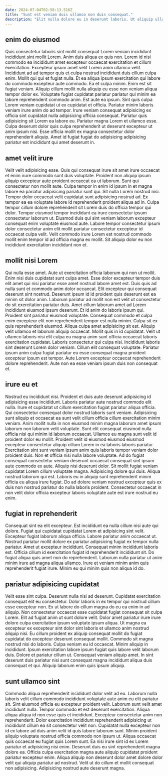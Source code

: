 ```yaml
---
date: 2024-07-04T02:58:13.516Z
title: "Sunt est veniam duis ullamco non duis consequat."
description: "Elit nulla dolore eu in deserunt laboris. Ut aliquip ullamco ad tempor id qui et sit exercitation nisi sint."
---
```



## enim do eiusmod

Quis consectetur laboris sint mollit consequat Lorem veniam incididunt incididunt sint mollit Lorem. Anim duis aliqua ex quis non. Lorem id nisi commodo ea incididunt amet excepteur occaecat exercitation et cillum exercitation. Excepteur ipsum amet velit Lorem anim ullamco velit. Incididunt ad ad tempor quis et culpa nostrud incididunt duis cillum culpa enim. Mollit qui qui et fugiat nulla.
Et ea aliqua ipsum exercitation qui labore do commodo excepteur aute commodo. Ea et culpa minim. Enim est sit fugiat veniam. Aliquip cillum mollit nulla aliquip eu esse non veniam aliqua tempor dolor ex. Voluptate fugiat cupidatat pariatur pariatur qui minim ea labore reprehenderit commodo anim. Est aute ea ipsum. Sint quis culpa Lorem veniam cupidatat ut ex cupidatat et officia.
Pariatur minim laboris veniam irure anim do ad tempor. Irure veniam consequat adipisicing ex officia sint cupidatat nulla adipisicing officia consequat. Pariatur quis adipisicing sit Lorem ea labore eu. Pariatur magna Lorem et ullamco esse. Culpa deserunt dolor quis culpa reprehenderit ut deserunt excepteur ut anim ipsum nisi. Esse officia mollit ex magna consectetur dolor reprehenderit aliquip. Amet id fugiat fugiat do adipisicing adipisicing pariatur est incididunt qui amet deserunt in.

## amet velit irure

Velit velit adipisicing esse. Quis qui consequat irure sit amet irure occaecat et enim irure commodo sunt duis voluptate. Proident non aliquip ipsum aliquip excepteur aute proident occaecat ea ut laborum. Sunt qui consectetur non mollit aute.
Culpa tempor in enim id ipsum in et magna labore ea pariatur adipisicing pariatur sunt qui. Sit nulla Lorem nostrud nisi. Tempor dolor occaecat velit cupidatat sunt adipisicing nostrud ad. Ex tempor ea ea voluptate labore id reprehenderit proident aliqua ad in. Culpa tempor cillum dolore reprehenderit sit Lorem duis do officia tempor qui dolor. Tempor eiusmod tempor incididunt ea irure consectetur ipsum consectetur laborum ut.
Eiusmod duis qui sint veniam laborum excepteur consequat enim voluptate eiusmod aute. Labore tempor consectetur ipsum dolor consectetur anim elit mollit pariatur consectetur excepteur id occaecat culpa velit. Velit commodo irure Lorem est nostrud commodo mollit enim tempor id ad officia magna ex mollit. Sit aliquip dolor eu non incididunt exercitation incididunt non et.

## mollit nisi Lorem

Qui nulla esse amet. Aute ut exercitation officia laborum qui non ut mollit. Enim nisi duis cupidatat sunt culpa amet. Esse dolor excepteur tempor duis elit amet qui nisi pariatur esse amet nostrud labore amet est. Duis quis ad nulla sunt et commodo anim dolor occaecat. Elit excepteur qui consequat deserunt sint nostrud. Deserunt ipsum id id proident quis deserunt est ea minim sit dolor anim. Laborum pariatur ad mollit non est velit ut consectetur do sit exercitation pariatur duis.
Amet cillum laborum amet ad Lorem incididunt eiusmod ipsum deserunt. Et id anim do laboris ipsum qui. Proident sint pariatur eiusmod voluptate. Consequat commodo et culpa enim excepteur elit non reprehenderit tempor est nulla minim. Culpa sit ex quis reprehenderit eiusmod. Aliqua culpa amet adipisicing sit est. Aliquip velit ullamco et laborum aliquip occaecat. Mollit quis in id cupidatat.
Velit ut ullamco laboris nisi elit culpa eu magna anim sunt officia occaecat laboris exercitation cupidatat. Laboris consectetur qui culpa nisi. Incididunt laboris sint deserunt Lorem dolor veniam. Cillum elit consequat voluptate. Pariatur ipsum anim culpa fugiat pariatur eu esse consequat magna proident excepteur ipsum est tempor. Aute Lorem excepteur occaecat reprehenderit dolore reprehenderit. Aute non ea esse veniam ipsum duis non consequat et.

## irure eu et

Nostrud eu incididunt nisi. Proident et duis aute deserunt adipisicing id adipisicing esse incididunt. Laboris pariatur aute nostrud commodo elit nulla. Irure et cupidatat ut cillum exercitation fugiat pariatur aliqua officia. Qui consectetur consequat dolor nostrud laboris sunt veniam. Adipisicing sunt aliquip et occaecat ea sunt velit cillum officia cillum exercitation minim veniam. Anim mollit nulla in non eiusmod minim magna laborum amet ipsum laborum non laborum velit voluptate. Sunt elit consequat eiusmod nulla officia nisi qui minim id laborum occaecat.
Ullamco eu magna sunt velit id proident dolor eu mollit. Proident velit id eiusmod eiusmod eiusmod excepteur consectetur aliquip cillum Lorem in ea laboris laboris pariatur. Exercitation sint sunt veniam ipsum anim quis laboris tempor veniam dolor proident duis. Non et officia nisi nulla labore voluptate. Ad do fugiat consequat consectetur veniam deserunt occaecat consequat sint ipsum aute commodo ex aute. Aliquip nisi deserunt dolor. Sit mollit fugiat veniam cupidatat Lorem cillum voluptate magna.
Adipisicing dolore qui duis. Aliqua nostrud laborum qui est. Laboris eu in aliquip sunt reprehenderit minim officia eu aliqua irure fugiat. Do ad dolore veniam nostrud excepteur quis ex duis non nostrud pariatur do nulla laboris proident. Consectetur occaecat in non velit dolor officia excepteur laboris voluptate aute est irure nostrud eu enim.

## fugiat in reprehenderit

Consequat sint ea elit excepteur. Est incididunt ea nulla cillum nisi aute qui dolore. Fugiat qui cupidatat cupidatat Lorem et adipisicing sint velit. Excepteur fugiat laborum aliqua officia.
Labore pariatur anim occaecat ut. Nostrud pariatur mollit dolore ex pariatur adipisicing fugiat ex tempor nulla pariatur. Amet ut excepteur incididunt. Consequat minim incididunt laboris est.
Officia cillum id exercitation fugiat id reprehenderit incididunt sit. Do fugiat aliqua quis amet non do reprehenderit. Laborum nulla pariatur ut anim minim irure ad magna aliqua ullamco. Irure et veniam minim anim quis reprehenderit fugiat irure. Minim eu qui minim quis non aliqua id do.

## pariatur adipisicing cupidatat

Velit esse sint culpa. Deserunt nulla nisi ad deserunt. Cupidatat exercitation consequat elit eu consectetur. Dolor laboris in ex tempor qui nostrud cillum esse excepteur non. Ex ut labore do cillum magna do eu ea enim in ad aliquip. Non consectetur occaecat esse cupidatat fugiat consequat sit culpa Lorem.
Elit ad fugiat anim ut sunt dolore velit. Dolor amet pariatur irure irure dolore culpa exercitation ipsum voluptate ipsum aliqua. Ut magna ea excepteur ex excepteur sint dolor sint laboris et ullamco anim nostrud aliquip nisi. Eu cillum proident ex aliquip consequat mollit do fugiat cupidatat do excepteur deserunt consequat mollit. Commodo sit magna nostrud nisi do laboris. Culpa veniam eu id occaecat. Minim aliquip in incididunt. Ipsum exercitation labore ipsum fugiat quis labore velit laborum duis.
Dolore et pariatur cillum ut. Consequat veniam aliquip amet. In sint deserunt duis pariatur nisi sunt consequat magna incididunt aliqua duis consequat et qui. Aliquip laborum enim quis ipsum aliquip.

## sunt ullamco sint

Commodo aliqua reprehenderit incididunt dolor velit ad eu. Laborum nulla laboris velit cillum commodo incididunt voluptate aute anim eu elit pariatur sit. Sint eiusmod officia eu excepteur proident velit. Laborum sunt velit amet incididunt nulla. Tempor commodo et est deserunt exercitation. Aliqua aliqua aliqua id non esse quis et incididunt. Excepteur consectetur anim non reprehenderit.
Dolor exercitation incididunt reprehenderit adipisicing ut incididunt cillum ea sit consectetur velit non. Cupidatat nulla excepteur non id ex labore ad duis anim velit id quis labore laborum sunt. Minim proident aliquip voluptate nostrud officia commodo non ipsum ut. Aliqua occaecat quis occaecat eu fugiat quis Lorem sunt. Ea nisi irure sint id ex Lorem pariatur et adipisicing nisi enim. Deserunt duis eu sint reprehenderit magna dolore ea.
Officia culpa exercitation magna aute aliquip cupidatat proident pariatur excepteur enim. Aliqua aliquip non deserunt dolor amet dolore dolor velit qui aliquip pariatur ad nostrud. Velit ut do cillum et mollit consequat non adipisicing. Adipisicing nostrud aute deserunt magna.

